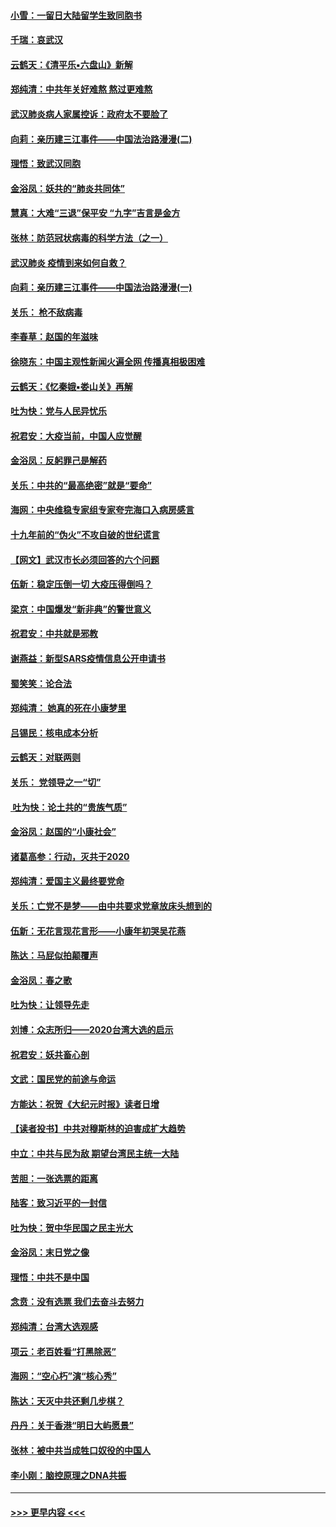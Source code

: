 #### [小雪：一留日大陆留学生致同胞书](../pages/nsc993/n11834624.md?t=02010602) 
#### [千瑞：哀武汉](../pages/nsc993/n11833647.md?t=02010602) 
#### [云鹤天：《清平乐▪六盘山》新解](../pages/nsc993/n11833611.md?t=02010602) 
#### [郑纯清：中共年关好难熬 熬过更难熬](../pages/nsc993/n11833489.md?t=02010602) 
#### [武汉肺炎病人家属控诉：政府太不要脸了](../pages/nsc993/n11833205.md?t=02010602) 
#### [向莉：亲历建三江事件——中国法治路漫漫(二)](../pages/nsc993/n11829102.md?t=02010602) 
#### [理悟：致武汉同胞](../pages/nsc993/n11831522.md?t=02010602) 
#### [金浴凤：妖共的“肺炎共同体”](../pages/nsc993/n11829448.md?t=02010602) 
#### [慧真：大难“三退”保平安 “九字”吉言是金方](../pages/nsc993/n11829501.md?t=02010602) 
#### [张林：防范冠状病毒的科学方法（之一）](../pages/nsc993/n11828618.md?t=02010602) 
#### [武汉肺炎 疫情到来如何自救？](../pages/nsc993/n11827632.md?t=02010602) 
#### [向莉：亲历建三江事件——中国法治路漫漫(一)](../pages/nsc993/n11827190.md?t=02010602) 
#### [关乐： 枪不敌病毒](../pages/nsc993/n11826746.md?t=02010602) 
#### [李春草：赵国的年滋味](../pages/nsc993/n11826321.md?t=02010602) 
#### [徐晓东：中国主观性新闻火遍全网 传播真相极困难](../pages/nsc993/n11826508.md?t=02010602) 
#### [云鹤天：《忆秦娥▪娄山关》再解](../pages/nsc993/n11824682.md?t=02010602) 
#### [吐为快：党与人民异忧乐](../pages/nsc993/n11824660.md?t=02010602) 
#### [祝君安：大疫当前，中国人应觉醒](../pages/nsc993/n11821946.md?t=02010602) 
#### [金浴凤：反躬罪己是解药](../pages/nsc993/n11820280.md?t=02010602) 
#### [关乐：中共的“最高绝密”就是“要命”](../pages/nsc993/n11816946.md?t=02010602) 
#### [海网：中央维稳专家组专家夸完海口入病房感言](../pages/nsc993/n11815138.md?t=02010602) 
#### [十九年前的“伪火”不攻自破的世纪谎言](../pages/nsc993/n11813238.md?t=02010602) 
#### [【网文】武汉市长必须回答的六个问题](../pages/nsc993/n11813848.md?t=02010602) 
#### [伍新：稳定压倒一切 大疫压得倒吗？](../pages/nsc993/n11812634.md?t=02010602) 
#### [梁京：中国爆发“新非典”的警世意义](../pages/nsc993/n11812554.md?t=02010602) 
#### [祝君安：中共就是邪教](../pages/nsc993/n11812431.md?t=02010602) 
#### [谢燕益：新型SARS疫情信息公开申请书](../pages/nsc993/n11808840.md?t=02010602) 
#### [蜀笑笑：论合法](../pages/nsc993/n11808064.md?t=02010602) 
#### [郑纯清： 她真的死在小康梦里](../pages/nsc993/n11806623.md?t=02010602) 
#### [吕锡民：核电成本分析](../pages/nsc993/n11806284.md?t=02010602) 
#### [云鹤天：对联两则](../pages/nsc993/n11805957.md?t=02010602) 
#### [关乐： 党领导之一“切”](../pages/nsc993/n11804505.md?t=02010602) 
#### [ 吐为快：论土共的“贵族气质”](../pages/nsc993/n11804490.md?t=02010602) 
#### [金浴凤：赵国的“小康社会”](../pages/nsc993/n11804452.md?t=02010602) 
#### [诸葛高参：行动，灭共于2020](../pages/nsc993/n11804120.md?t=02010602) 
#### [郑纯清：爱国主义最终要党命](../pages/nsc993/n11802197.md?t=02010602) 
#### [关乐：亡党不是梦——由中共要求党章放床头想到的](../pages/nsc993/n11802156.md?t=02010602) 
#### [伍新：无花言现花言形——小康年初哭吴花燕](../pages/nsc993/n11800044.md?t=02010602) 
#### [陈达：马屁似拍颠覆声](../pages/nsc993/n11800010.md?t=02010602) 
#### [金浴凤：春之歌](../pages/nsc993/n11797687.md?t=02010602) 
#### [吐为快：让领导先走](../pages/nsc993/n11797512.md?t=02010602) 
#### [刘博：众志所归——2020台湾大选的启示](../pages/nsc993/n11796878.md?t=02010602) 
#### [祝君安：妖共畜心剖](../pages/nsc993/n11794273.md?t=02010602) 
#### [文武：国民党的前途与命运](../pages/nsc993/n11794198.md?t=02010602) 
#### [方能达：祝贺《大纪元时报》读者日增](../pages/nsc993/n11793807.md?t=02010602) 
#### [【读者投书】中共对穆斯林的迫害成扩大趋势](../pages/nsc993/n11791371.md?t=02010602) 
#### [中立：中共与民为敌 期望台湾民主统一大陆](../pages/nsc993/n11790392.md?t=02010602) 
#### [苦胆：一张选票的距离](../pages/nsc993/n11788914.md?t=02010602) 
#### [陆客：致习近平的一封信](../pages/nsc993/n11788867.md?t=02010602) 
#### [吐为快：贺中华民国之民主光大](../pages/nsc993/n11788618.md?t=02010602) 
#### [金浴凤：末日党之像](../pages/nsc993/n11787475.md?t=02010602) 
#### [理悟：中共不是中国](../pages/nsc993/n11787463.md?t=02010602) 
#### [念贲：没有选票  我们去奋斗去努力](../pages/nsc993/n11787398.md?t=02010602) 
#### [郑纯清：台湾大选观感](../pages/nsc993/n11786210.md?t=02010602) 
#### [项云：老百姓看“打黑除恶”](../pages/nsc993/n11785398.md?t=02010602) 
#### [海网：“空心朽”演“核心秀”](../pages/nsc993/n11783874.md?t=02010602) 
#### [陈达：天灭中共还剩几步棋？](../pages/nsc993/n11783719.md?t=02010602) 
#### [丹丹：关于香港“明日大屿愿景”](../pages/nsc993/n11783273.md?t=02010602) 
#### [张林：被中共当成牲口奴役的中国人](../pages/nsc993/n11782397.md?t=02010602) 
#### [李小刚：脑控原理之DNA共振](../pages/nsc993/n11780962.md?t=02010602) 

----
#### [ >>> 更早内容 <<< ](../indexes/nsc993-earlier.md)
